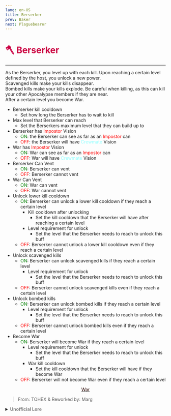 ```yaml
---
lang: en-US
title: Berserker
prev: Baker
next: Plaguebearer
---
```


# <font color=#cc0044>🪓 <b>Berserker</b></font> <Badge text="Apocalypse" type="tip" vertical="middle"/>
---

As the Berserker, you level up with each kill. Upon reaching a certain level defined by the host, you unlock a new power.<br>
Scavenged kills make your kills disappear.<br>
Bombed kills make your kills explode. Be careful when killing, as this can kill your other Apocalypse members if they are near.<br>
After a certain level you become War.

* Berserker kill cooldown
  * Set how long the Berserker has to wait to kill
* Max level that Berserker can reach
  * Set the Berserkers maximum level that they can build up to
* Berserker has <font color=red>Impostor</font> Vision
  * <font color=green>ON</font>: the Berserker can see as far as an <font color=red>Impostor</font> can
  * <font color=red>OFF</font>: the Berserker will have <font color=#8cffff>Crewmate</font> Vision
* War has <font color=red>Impostor</font> Vision
  * <font color=green>ON</font>: War can see as far as an <font color=red>Impostor</font> can
  * <font color=red>OFF</font>: War will have <font color=#8cffff>Crewmate</font> Vision
* Berserker Can Vent
  * <font color=green>ON</font>: Berserker can vent
  * <font color=red>OFF</font>: Berserker cannot vent
* War Can Vent
  * <font color=green>ON</font>: War can vent
  * <font color=red>OFF</font>: War cannot vent
* Unlock lower kill cooldown
  * <font color=green>ON</font>: Berserker can unlock a lower kill cooldown if they reach a certain level
    * Kill cooldown after unlocking
      * Set the kill cooldown that the Berserker will have after reaching a certain level
    * Level requirement for unlock
      * Set the level that the Berserker needs to reach to unlock this buff
  * <font color=red>OFF</font>: Berserker cannot unlock a lower kill cooldown even if they reach a certain level
* Unlock scavenged kills
  * <font color=green>ON</font>: Berserker can unlock scavenged kills if they reach a certain level
    * Level requirement for unlock
      * Set the level that the Berserker needs to reach to unlock this buff
  * <font color=red>OFF</font>: Berserker cannot unlock scavenged kills even if they reach a certain level
* Unlock bombed kills
  * <font color=green>ON</font>: Berserker can unlock bombed kills if they reach a certain level
    * Level requirement for unlock
      * Set the level that the Berserker needs to reach to unlock this buff
  * <font color=red>OFF</font>: Berserker cannot unlock bombed kills even if they reach a certain level
* Become War
  * <font color=green>ON</font>: Berserker will become War if they reach a certain level
    * Level requirement for unlock
      * Set the level that the Berserker needs to reach to unlock this buff
    * War kill cooldown
      * Set the kill cooldown that the Berserker will have if they become War
  * <font color=red>OFF</font>: Berserker will not become War even if they reach a certain level

<center>

[<font color="#2b0804">War</font>](./War.html)
</center>

> From: TOHEX & Reworked by: Marg

<details>
<summary><b><font color=gray>Unofficial Lore</font></b></summary>

"fight little soldier fight little soldier fight"

"I dont wanna fight in the army please" he plead to them but off he was send to war at a very young age he was a little soldier and needed to be trained, so he was sent in a Basic combat training location, and he suffered there he was the fish out of water, the person that got bullied for his performance, and day after day after day when he rise to the moon and the sun and he doesn't know why it was getting worse and worse

He was taught weapons proficiency; But cant really handle it properly, basic drill orders; but he doesn't like listening to people, physical fitness; but he's really not healthy and physically fit , military discipline, and command structure; but he just gets confused when they started teaching it to him, TLDR he's really not cut out for this

One day while taking a break from the torture he tried to go in the forest to calm himself down and while being there he heard a rustle in the bushes he went too check it out and saw a mysterious man and he approached it obviously and he said he was there to help him

He said he could help him and with a new vitamin that he's testing but first he got to sign a contract that includes not blaming him when something bad happens, desperate he accepted it and after that day he started to perform better and better

War day the battle has started and the man that leaded them was no other than the "amateur solider" and when the kills started to happen one by one he started to grow in power he was like in a hot streak just kept killing and killing, not even the bodies were safe he destroyed them and not even 5 people at once can kill him he has an aoe attack, and just like that they won

But something happened, "hey buddy we won maybe calm down a bit"

> Submitted by: marker_should_win_tpot
</details>